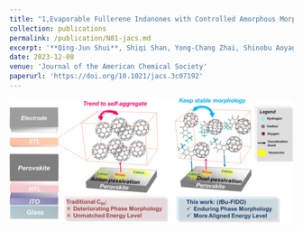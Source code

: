```yaml
---
title: "1,Evaporable Fullerene Indanones with Controlled Amorphous Morphology as Electron Transport Layers for Inverted Perovskite Solar Cells"
collection: publications
permalink: /publication/N01-jacs.md
excerpt: '**Qing-Jun Shui**, Shiqi Shan, Yong-Chang Zhai, Shinobu Aoyagi, Seiichiro Izawa, Miftakhul Huda, Chu-Yang Yu, Lijian Zuo, Hongzheng Chen *, Hao-Sheng Lin *, and Yutaka Matsuo *. J. Am. Chem. Soc. 2023, 145, 50, 27307–27315. DOI: [10.1021/jacs.3c07192](https://doi.org/10.1021/jacs.3c07192).'
date: 2023-12-08
venue: 'Journal of the American Chemical Society'
paperurl: 'https://doi.org/10.1021/jacs.3c07192'
---
```


![FIDO](/images/FIDO.png)

